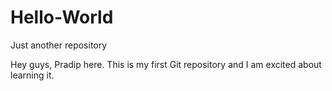 # Hello-World
Just another repository


Hey guys, Pradip here.
This is my first Git repository and I am excited about learning it.
